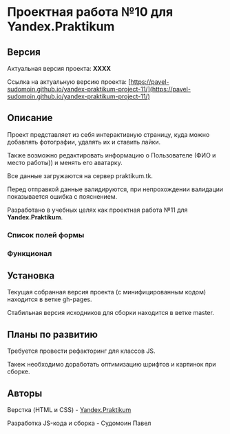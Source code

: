 ﻿# Проектная работа №10 для Yandex.Praktikum

## Версия

Актуальная версия проекта: **XXXX**

Ссылка на актуальную версию проекта: [https://pavel-sudomoin.github.io/yandex-praktikum-project-11/](https://pavel-sudomoin.github.io/yandex-praktikum-project-11/)

## Описание

Проект представляет из себя интерактивную страницу, куда можно добавлять фотографии, удалять их и ставить лайки.

Также возможно редактировать информацию о Пользователе (ФИО и место работы)) и менять его аватарку.

Все данные загружаются на сервер praktikum.tk.

Перед отправкой данные валидируются, при непрохождении валидации показывается ошибка с пояснением.

Разработано в учебных целях как проектная работа №11 для **Yandex.Praktikum**.

### Список полей формы 
 

### Функционал


## Установка

Текущая собранная версия проекта (с минифицированным кодом) находится в ветке  gh-pages.

Стабильная версия исходников для сборки находится в ветке master.

## Планы по развитию

Требуется провести рефакторинг для классов JS.

Такеж необходимо доработать оптимизацию шрифтов и картинок при сборке.

## Авторы

Верстка (HTML и CSS) - [Yandex.Praktikum](https://praktikum.yandex.ru/)

Разработка JS-кода и сборка - Судомоин Павел
